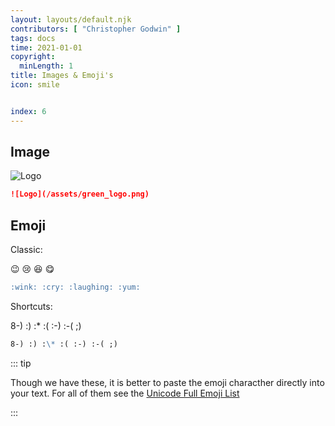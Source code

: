 ```yaml
---
layout: layouts/default.njk
contributors: [ "Christopher Godwin" ]
tags: docs
time: 2021-01-01
copyright:
  minLength: 1
title: Images & Emoji's
icon: smile


index: 6
---
```


## Image

![Logo](/assets/green_logo.png)

```md
![Logo](/assets/green_logo.png)
```

## Emoji

Classic:

:wink: :cry: :laughing: :yum:

```md
:wink: :cry: :laughing: :yum:
```

Shortcuts:

8-) :) :\* :( :-) :-( ;)

```md
8-) :) :\* :( :-) :-( ;)
```

::: tip

Though we have these, it is better to paste the emoji characther directly into your text.
For all of them see the [Unicode Full Emoji List](https://unicode.org/emoji/charts/full-emoji-list.html)

:::